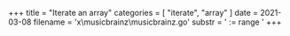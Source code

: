 +++
title = "Iterate an array"
categories = [ "iterate", "array" ]
date = 2021-03-08
filename = 'x\musicbrainz\musicbrainz.go'
substr = ' := range '
+++
